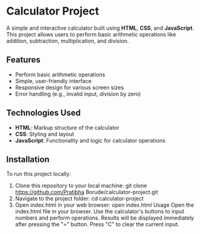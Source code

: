 # Calculator Project

A simple and interactive calculator built using **HTML**, **CSS**, and **JavaScript**. This project allows users to perform basic arithmetic operations like addition, subtraction, multiplication, and division.

## Features

- Perform basic arithmetic operations
- Simple, user-friendly interface
- Responsive design for various screen sizes
- Error handling (e.g., invalid input, division by zero)

## Technologies Used

- **HTML**: Markup structure of the calculator
- **CSS**: Styling and layout
- **JavaScript**: Functionality and logic for calculator operations

## Installation

To run this project locally:

1. Clone this repository to your local machine:
   git clone https://github.com/Pratibha Borude/calculator-project.git
2. Navigate to the project folder:
   cd calculator-project
3. Open index.html in your web browser:
   open index.html
Usage
Open the index.html file in your browser.
Use the calculator's buttons to input numbers and perform operations.
Results will be displayed immediately after pressing the "=" button.
Press "C" to clear the current input.



   
